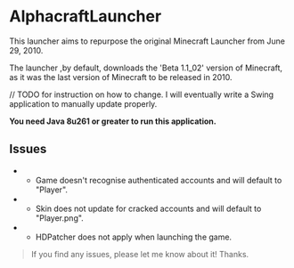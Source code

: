# AlphacraftLauncher
This launcher aims to repurpose the original Minecraft Launcher from June 29, 2010. 

The launcher ,by default, downloads the 'Beta 1.1_02' version of Minecraft, as it was the last version of Minecraft to be released in 2010. 

// TODO for instruction on how to change. I will eventually write a Swing application to manually update properly.

**You need Java 8u261 or greater to run this application.**

## Issues
- - Game doesn't recognise authenticated accounts and will default to "Player".
- - Skin does not update for cracked accounts and will default to "Player.png".
- - HDPatcher does not apply when launching the game.
> If you find any issues, please let me know about it! Thanks.
